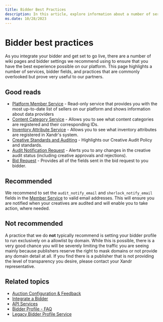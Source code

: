 ```yaml
---
title: Bidder Best Practices
description: In this article, explore information about a number of services, bidder fields, and best practices recommended for our partners.
ms.date: 10/28/2023
---
```


# Bidder best practices

As you integrate your bidder and get set to go live, there are a number of wiki pages and bidder settings we recommend using to ensure that you have the best experience possible on our platform. This page highlights a number of services, bidder fields, and practices that are commonly overlooked but prove very useful to our partners.

## Good reads

- [Platform Member Service](platform-member-service.md) - Read-only service that provides you with the most up-to-date list of sellers on
  our platform and shows information about data providers
- [Content Category Service](content-category-service.md) - Allows you to see what content categories are registered and their corresponding IDs.
- [Inventory Attribute Service](inventory-attribute-service.md) - Allows you to see what inventory attributes are registered in Xandr's system.
- [Creative Standards and Auditing](creative-standards-and-auditing.md) - Highlights our Creative Audit Policy and standards.
- [Audit Notification Request](audit-notify-request.md) - Alerts you to any changes in the creative audit status (including creative
  approvals and rejections).
- [Bid Request](outgoing-bid-request-to-bidders.md) - Provides all of the fields sent in the bid request to you bidder.

## Recommended

We recommend to set the `audit_notify_email` and `sherlock_notify_email` fields in the [Member Service](member-service.md) to valid email
addresses. This will ensure you are notified when your creatives are audited and will enable you to take action, where needed.

## Not recommended

A practice that we do **not** typically recommend is setting your bidder profile to run exclusively on a allowlist by domain. While this is possible, there is a very good chance you will be severely limiting the traffic you are seeing mainly because publishers reserve the right to mask domains or not provide any domain detail at all. If you find there is a publisher that is not providing the level of transparency you desire, please contact your Xandr representative.

## Related topics

- [Auction Configuration & Feedback](auction-configuration---feedback.md)
- [Integrate a Bidder](integrate-a-bidder.md)
- [API Services](api-services.md)
- [Bidder Profile - FAQ](bidder-profile---faq.md)
- [Legacy Bidder Profile Service](legacy-bidder-profile-service.md)
